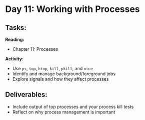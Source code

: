 # Day 11: Working with Processes

## Tasks:

__Reading:__  
- Chapter 11: Processes

__Activity:__
- Use `ps`, `top`, `htop`, `kill`, `pkill`, and `nice`
- Identify and manage background/foreground jobs
- Explore signals and how they affect processes

## Deliverables:
- Include output of top processes and your process kill tests
- Reflect on why process management is important